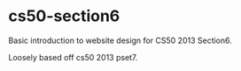 cs50-section6
=============

Basic introduction to website design for CS50 2013 Section6.

Loosely based off cs50 2013 pset7.